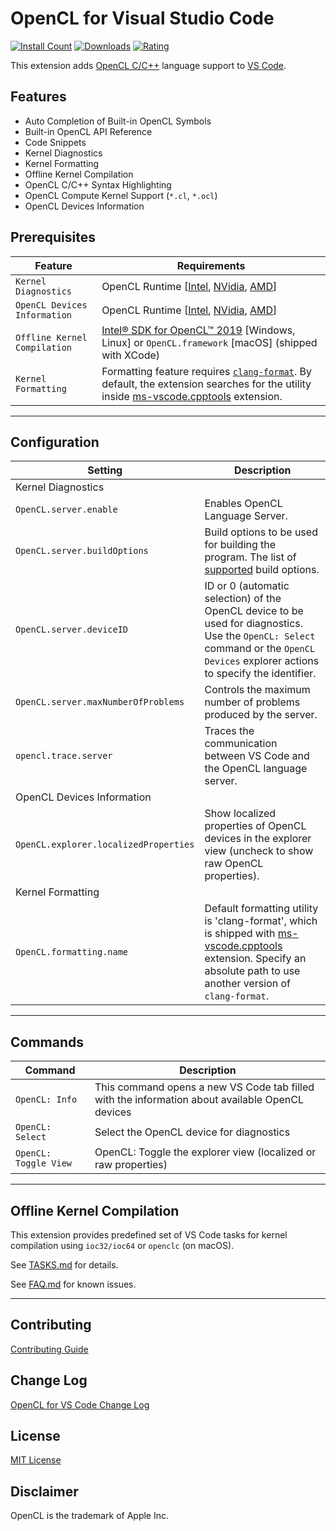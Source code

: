# OpenCL for Visual Studio Code

[![Install Count](https://vsmarketplacebadges.dev/installs-short/galarius.vscode-opencl.svg)](https://marketplace.visualstudio.com/items?itemName=galarius.vscode-opencl)
[![Downloads](https://vsmarketplacebadges.dev/downloads-short/galarius.vscode-opencl.svg)](https://marketplace.visualstudio.com/items?itemName=galarius.vscode-opencl)
[![Rating](https://vsmarketplacebadges.dev/rating-star/galarius.vscode-opencl.svg)](https://marketplace.visualstudio.com/items?itemName=galarius.vscode-opencl)

This extension adds [OpenCL C/C++](https://en.wikipedia.org/wiki/OpenCL) language support to [VS Code](https://code.visualstudio.com).

## Features

* Auto Completion of Built-in OpenCL Symbols
* Built-in OpenCL API Reference
* Code Snippets
* Kernel Diagnostics
* Kernel Formatting
* Offline Kernel Compilation
* OpenCL C/C++ Syntax Highlighting
* OpenCL Compute Kernel Support (`*.cl`, `*.ocl`)
* OpenCL Devices Information

## Prerequisites

| Feature | Requirements |
| ------- | ------------ |
| `Kernel Diagnostics` | OpenCL Runtime [[Intel](https://software.intel.com/en-us/articles/opencl-drivers), [NVidia](http://www.nvidia.com/Download/index.aspx), [AMD](http://support.amd.com/en-us/download)] |
| `OpenCL Devices Information` | OpenCL Runtime [[Intel](https://software.intel.com/en-us/articles/opencl-drivers), [NVidia](http://www.nvidia.com/Download/index.aspx), [AMD](http://support.amd.com/en-us/download)] |
| `Offline Kernel Compilation` | [Intel® SDK for OpenCL™ 2019](https://software.intel.com/en-us/articles/opencl-drivers) [Windows, Linux] or `OpenCL.framework` [macOS] (shipped with XCode) |
| `Kernel Formatting` | Formatting feature requires [`clang-format`](https://clang.llvm.org/docs/ClangFormat.html). By default, the extension searches for the utility inside [ms-vscode.cpptools](https://marketplace.visualstudio.com/items?itemName=ms-vscode.cpptools) extension. |

---

## Configuration

| Setting | Description |
| ------- | ------------ |
| Kernel Diagnostics |
| `OpenCL.server.enable` | Enables OpenCL Language Server. |
| `OpenCL.server.buildOptions` | Build options to be used for building the program. The list of [supported](https://www.khronos.org/registry/OpenCL/sdk/1.2/docs/man/xhtml/clBuildProgram.html) build options. |
| `OpenCL.server.deviceID` | ID or 0 (automatic selection) of the OpenCL device to be used for diagnostics. Use the `OpenCL: Select` command or the `OpenCL Devices` explorer actions to specify the identifier. |
| `OpenCL.server.maxNumberOfProblems` | Controls the maximum number of problems produced by the server. |
| `opencl.trace.server` | Traces the communication between VS Code and the OpenCL language server. |
| OpenCL Devices Information | |
| `OpenCL.explorer.localizedProperties` | Show localized properties of OpenCL devices in the explorer view (uncheck to show raw OpenCL properties). |
| Kernel Formatting | |
| `OpenCL.formatting.name` | Default formatting utility is 'clang-format', which is shipped with [ms-vscode.cpptools](https://marketplace.visualstudio.com/items?itemName=ms-vscode.cpptools) extension. Specify an absolute path to use another version of `clang-format`. |

---

## Commands

| Command | Description |
| ------- | ----------- |
| `OpenCL: Info` | This command opens a new VS Code tab filled with the information about available OpenCL devices |
| `OpenCL: Select` | Select the OpenCL device for diagnostics |
| `OpenCL: Toggle View` | OpenCL: Toggle the explorer view (localized or raw properties) |

---

## Offline Kernel Compilation

This extension provides predefined set of VS Code tasks for kernel compilation using `ioc32/ioc64` or `openclc` (on macOS).

See [TASKS.md](https://github.com/Galarius/vscode-opencl/blob/master/TASKS.md) for details.

See [FAQ.md](https://github.com/Galarius/vscode-opencl/blob/master/FAQ.md) for known issues.

---

## Contributing

[Contributing Guide](https://github.com/Galarius/vscode-opencl/blob/master/CONTRIBUTING.md)

## Change Log

[OpenCL for VS Code Change Log](https://marketplace.visualstudio.com/items/galarius.vscode-opencl/changelog)

## License

[MIT License](https://raw.githubusercontent.com/Galarius/vscode-opencl/master/LICENSE.txt)

## Disclaimer

OpenCL is the trademark of Apple Inc.
